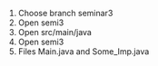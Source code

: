 1) Choose branch seminar3
2) Open semi3 
3) Open src/main/java
4) Open semi3 
5) Files Main.java and Some_Imp.java